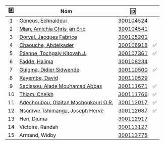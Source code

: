 

| :hash: | Nom                                                                  | :id:                   |                   |
|:------:|----------------------------------------------------------------------|------------------------|-------------------|
|  1     | [Geneus, Echnaideur](https://github.com/Echnaideurgeneus)            | [300104524](300104524) |                   | 
|  2     | [Mian, Amichia Chris an Eric](https://github.com/Romeomian)          | [300104541](300104541) |                   | 
|  3     | [Dorval, Jacques Fabrice](https://github.com/BgbgL13)                | [300105201](300105201) |                   |
|  4     | [Chaouche, Abdelkader](https://github.com/AEKchaouche)               | [300106918](300106918) | :white_check_mark:|
|  5     | [Etienne, Tochgaly Kitovah J.](https://github.com/toch90)            | [300107361](300107361) | :white_check_mark:|
|  6     | [Fadde, Halima](https://github.com/halimabzn)                        | [300108234](300108234) |                   |
|  7     | [Guigma, Didier Sidwende](https://github.com/didier300110500)        | [300110500](300110500) | :white_check_mark:|
|  8     | [Kayembe, David](https://github.com/TEC24)                           | [300110529](300110529) |                   |
|  9     | [Sadissou, Alade Mouhamad Abbas](https://github.com/AbbasSadissou)   | [300111671](300111671) | :white_check_mark:|
| 10     | [Thiam, Cheikh](https://github.com/Cheikhthiam)                      | [300111766](300111766) | :white_check_mark:|
| 11     | [Adechoubou, Olaïtan Machoukouri O.R.](https://github.com/ordenrosae)| [300112017](300112017) | :white_check_mark:|
| 12     | [Nsomwe Tshimanga, Joseph Herve](https://github.com/jthn9022)        | [300112687](300112687) | :white_check_mark:|
| 13     | Heri, Djuma                          | [300112917](300112917) |                    |
| 14     | Victoire, Randah                     | [300113127](300113127) |                    |
| 15     | Armand, Widby                        | [300113775](300113775) |                    |
